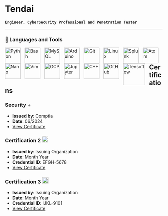 # Tendai

**`Engineer, CyberSecurity Professional and Penetration Tester`**




---

### 🧰 Languages and Tools

            
          
<img align="left" alt="Python" width="50px" style="padding-right:10px;" src="https://cdn.jsdelivr.net/gh/devicons/devicon@latest/icons/python/python-original-wordmark.svg"/>
<img align="left" alt="Bash" width="50px" style="padding-right:10px;" src="https://cdn.jsdelivr.net/gh/devicons/devicon@latest/icons/bash/bash-plain.svg" />
<img align="left" alt="MySQL" width="50px" style="padding-right:10px;" src="https://cdn.jsdelivr.net/gh/devicons/devicon@latest/icons/mysql/mysql-original-wordmark.svg" />
<img align="left" alt="Arduino" width="50px" style="padding-right:10px;" src="https://cdn.jsdelivr.net/gh/devicons/devicon@latest/icons/arduino/arduino-plain-wordmark.svg" />
<img align="left" alt="Git" width="50px" style="padding-right:10px;" src="https://cdn.jsdelivr.net/gh/devicons/devicon@latest/icons/git/git-original-wordmark.svg" />
<img align="left" alt="Linux" width="50px" style="padding-right:10px;" src="https://cdn.jsdelivr.net/gh/devicons/devicon/icons/linux/linux-original.svg" />
<img align="left" alt="Splunk" width="50px" style="padding-right:10px;" src="https://cdn.jsdelivr.net/gh/devicons/devicon@latest/icons/splunk/splunk-original-wordmark.svg" />
<img align="left" alt="Atom" width="50px" style="padding-right:10px;" src="https://cdn.jsdelivr.net/gh/devicons/devicon@latest/icons/atom/atom-original.svg" />
<img align="left" alt="Nano" width="50px" style="padding-right:10px;" src="https://cdn.jsdelivr.net/gh/devicons/devicon@latest/icons/nano/nano-plain-wordmark.svg" />
<img align="left" alt="Vim" width="50px" style="padding-right:10px;" src="https://cdn.jsdelivr.net/gh/devicons/devicon@latest/icons/vim/vim-original.svg" />
<img align="left" alt="GCP" width="50px" style="padding-right:10px;" src="https://cdn.jsdelivr.net/gh/devicons/devicon@latest/icons/googlecloud/googlecloud-original-wordmark.svg" />
<img align="left" alt="Jupyter" width="50px" style="padding-right:10px;" src="https://cdn.jsdelivr.net/gh/devicons/devicon@latest/icons/jupyter/jupyter-original-wordmark.svg" />
<img align="left" alt="C++" width="50px" style="padding-right:10px;" src="https://cdn.jsdelivr.net/gh/devicons/devicon/icons/cplusplus/cplusplus-line.svg" />
<img align="left" alt="GitHub" width="50px" style="padding-right:10px;" src="https://cdn.jsdelivr.net/gh/devicons/devicon/icons/github/github-original.svg" />
<img align="left" alt="Tensoflow" width="70px" style="padding-right:10px;" src="https://cdn.jsdelivr.net/gh/devicons/devicon@latest/icons/tensorflow/tensorflow-original-wordmark.svg" />
<br />


## Certifications

### Security + 
- **Issued by**: Comptia
- **Date**: 06/2024
- [View Certificate](https://www.certmetrics.com/comptia/electronic_certificate.aspx?cert=D1FA3087EC5371A6128D096050AAC0BCO939708B0FFEA7131B34CEB55C7A8B74E)

### Certification 2 <img src="https://img.icons8.com/color/48/000000/certificate.png" width="20" height="20"/>
- **Issued by**: Issuing Organization
- **Date**: Month Year
- **Credential ID**: EFGH-5678
- [View Certificate](https://link-to-certificate.com)

### Certification 3 <img src="https://img.icons8.com/color/48/000000/certificate.png" width="20" height="20"/>
- **Issued by**: Issuing Organization
- **Date**: Month Year
- **Credential ID**: IJKL-9101
- [View Certificate](https://link-to-certificate.com)
